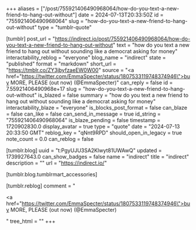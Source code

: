 +++
aliases = ["/post/755921406490968064/how-do-you-text-a-new-friend-to-hang-out-without"]
date = 2024-07-13T20:33:50Z
id = "755921406490968064"
slug = "how-do-you-text-a-new-friend-to-hang-out-without"
type = "tumblr-quote"

[tumblr]
post_url = "https://indirect.io/post/755921406490968064/how-do-you-text-a-new-friend-to-hang-out-without"
text = "how do you text a new friend to hang out without sounding like a democrat asking for money"
interactability_reblog = "everyone"
blog_name = "indirect"
state = "published"
format = "markdown"
short_url = "https://tmblr.co/ZY3jbyfzaeEW0W00"
source = "<a href=\"https://twitter.com/EmmaSpecter/status/1807533119748374946\">buy MORE, PLEASE (out now) (@EmmaSpecter)</a>"
can_reply = false
id = 7.55921406490968e+17
slug = "how-do-you-text-a-new-friend-to-hang-out-without"
is_blazed = false
summary = "how do you text a new friend to hang out without sounding like a democrat asking for money"
interactability_blaze = "everyone"
is_blocks_post_format = false
can_blaze = false
can_like = false
can_send_in_message = true
id_string = "755921406490968064"
is_blaze_pending = false
timestamp = 1720902830.0
display_avatar = true
type = "quote"
date = "2024-07-13 20:33:50 GMT"
reblog_key = "qNnt9RPD"
should_open_in_legacy = true
note_count = 0.0
can_reblog = false

[tumblr.blog]
uuid = "t:PgyUJU3SA2Klwyt81UWAwQ"
updated = 1739927643.0
can_show_badges = false
name = "indirect"
title = "indirect"
description = ""
url = "https://indirect.io/"

[tumblr.blog.tumblrmart_accessories]

[tumblr.reblog]
comment = "<p><a href=\"https://twitter.com/EmmaSpecter/status/1807533119748374946\">buy MORE, PLEASE (out now) (@EmmaSpecter)</a></p>"
tree_html = ""
+++
